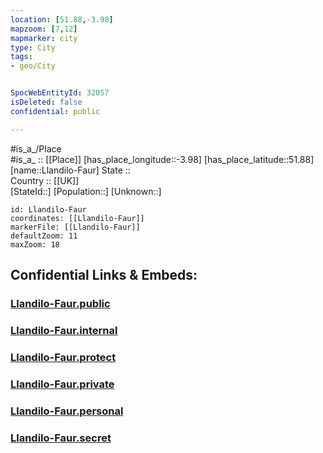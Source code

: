 ```yaml
---
location: [51.88,-3.98] 
mapzoom: [7,12] 
mapmarker: city 
type: City
tags:
- geo/City


SpocWebEntityId: 32057
isDeleted: false
confidential: public

---
```

#is_a_/Place  
#is_a_ :: [[Place]] 
[has_place_longitude::-3.98] 
[has_place_latitude::51.88] 
[name::Llandilo-Faur] 
State ::  
Country :: [[UK]]  
[StateId::] 
[Population::] 
[Unknown::] 


```leaflet
id: Llandilo-Faur
coordinates: [[Llandilo-Faur]] 
markerFile: [[Llandilo-Faur]] 
defaultZoom: 11 
maxZoom: 18
```


## Confidential Links & Embeds: 

### [Llandilo-Faur.public](/_public/\Earth\Continent\Europe\Europe~North\UK\Wales\counties~Wales\Carmarthenshire\cities~CarmarthenshireLlandilo-Faur.public.md) 

### [Llandilo-Faur.internal](/_internal/\Earth\Continent\Europe\Europe~North\UK\Wales\counties~Wales\Carmarthenshire\cities~CarmarthenshireLlandilo-Faur.internal.md) 

### [Llandilo-Faur.protect](/_protect/\Earth\Continent\Europe\Europe~North\UK\Wales\counties~Wales\Carmarthenshire\cities~CarmarthenshireLlandilo-Faur.protect.md) 

### [Llandilo-Faur.private](/_private/\Earth\Continent\Europe\Europe~North\UK\Wales\counties~Wales\Carmarthenshire\cities~CarmarthenshireLlandilo-Faur.private.md) 

### [Llandilo-Faur.personal](/_personal/\Earth\Continent\Europe\Europe~North\UK\Wales\counties~Wales\Carmarthenshire\cities~CarmarthenshireLlandilo-Faur.personal.md) 

### [Llandilo-Faur.secret](/_secret/\Earth\Continent\Europe\Europe~North\UK\Wales\counties~Wales\Carmarthenshire\cities~CarmarthenshireLlandilo-Faur.secret.md)

